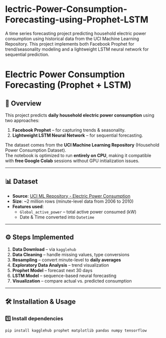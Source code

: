 # lectric-Power-Consumption-Forecasting-using-Prophet-LSTM
A time series forecasting project predicting household electric power consumption using historical data from the UCI Machine Learning Repository. This project implements both Facebook Prophet for trend/seasonality modeling and a lightweight LSTM neural network for sequential prediction.
# Electric Power Consumption Forecasting (Prophet + LSTM)

## 📌 Overview
This project predicts **daily household electric power consumption** using two approaches:
1. **Facebook Prophet** – for capturing trends & seasonality.
2. **Lightweight LSTM Neural Network** – for sequential forecasting.

The dataset comes from the **UCI Machine Learning Repository** (Household Power Consumption Dataset).  
The notebook is optimized to run **entirely on CPU**, making it compatible with **free Google Colab** sessions without GPU initialization issues.

---

## 📊 Dataset
- **Source**: [UCI ML Repository - Electric Power Consumption](https://archive.ics.uci.edu/ml/datasets/individual+household+electric+power+consumption)  
- **Size**: ~2 million rows (minute-level data from 2006 to 2010)  
- **Features used**:
  - `Global_active_power` – total active power consumed (kW)
  - Date & Time converted into `Datetime`

---

## ⚙️ Steps Implemented
1. **Data Download** – via `kagglehub`
2. **Data Cleaning** – handle missing values, type conversions
3. **Resampling** – convert minute-level to **daily averages**
4. **Exploratory Data Analysis** – trend visualization
5. **Prophet Model** – forecast next 30 days
6. **LSTM Model** – sequence-based neural forecasting
7. **Visualization** – compare actual vs. predicted consumption

---

## 🛠 Installation & Usage

### **1️⃣ Install dependencies**
```bash
pip install kagglehub prophet matplotlib pandas numpy tensorflow
